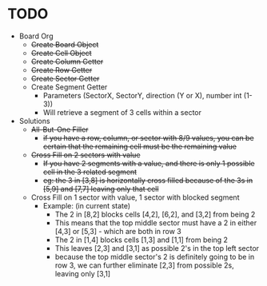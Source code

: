 # TODO

* Board Org
    * ~~Create Board Object~~
    * ~~Create Cell Object~~
    * ~~Create Column Getter~~
    * ~~Create Row Getter~~
    * ~~Create Sector Getter~~
    * Create Segment Getter
        * Parameters (SectorX, SectorY, direction (Y or X), number int (1-3))
        * Will retrieve a segment of 3 cells within a sector
* Solutions
    * ~~All-But-One Filler~~
        * ~~if you have a row, column, or sector with 8/9 values, you can be certain that the remaining cell must be the
          remaining value~~
    * ~~Cross Fill on 2 sectors with value~~
        * ~~If you have 2 segments with a value, and there is only 1 possible cell in the 3 related segment~~
        * ~~eg: the 3 in [3,8] is horizontally cross filled because of the 3s in [5,9] and [7,7] leaving only that
          cell~~
    * Cross Fill on 1 sector with value, 1 sector with blocked segment
        * Example: (in current state)
            * The 2 in [8,2] blocks cells [4,2], [6,2], and [3,2] from being 2
            * This means that the top middle sector must have a 2 in either [4,3] or [5,3] - which are both in row 3
            * The 2 in [1,4] blocks cells [1,3] and [1,1] from being 2
            * This leaves [2,3] and [3,1] as possible 2's in the top left sector
            * because the top middle sector's 2 is definitely going to be in row 3, we can further eliminate [2,3] from
              possible 2s, leaving only [3,1]
          
